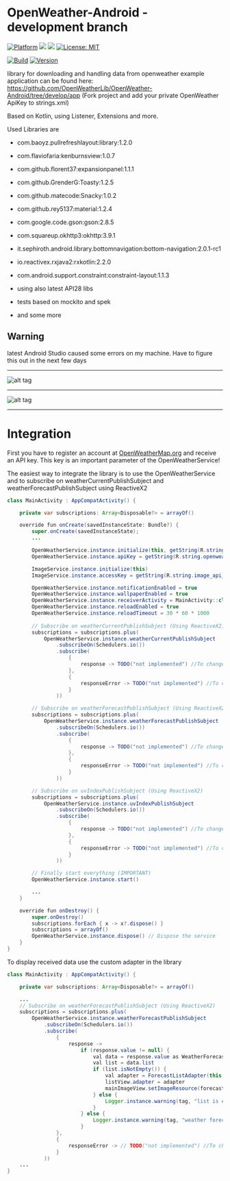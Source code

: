 # OpenWeather-Android - development branch

[![Platform](https://img.shields.io/badge/platform-Android-blue.svg)](https://www.android.com)
<a target="_blank" href="https://www.paypal.me/GuepardoApps" title="Donate using PayPal"><img src="https://img.shields.io/badge/paypal-donate-blue.svg" /></a>
<a target="_blank" href="https://android-arsenal.com/api?level=21" title="API21+"><img src="https://img.shields.io/badge/API-21+-blue.svg" /></a>
[![License: MIT](https://img.shields.io/badge/License-MIT-blue.svg)](https://opensource.org/licenses/MIT)

[![Build](https://img.shields.io/badge/build-failing-red.svg)](https://github.com/OpenWeatherLib/OpenWeather-Android/tree/develop/releases)
[![Version](https://img.shields.io/badge/version-v1.5.0.180923-green.svg)](https://github.com/OpenWeatherLib/OpenWeather-Android/tree/develop/releases/openweather-android-2018-09-23.aar)

library for downloading and handling data from openweather
example application can be found here: https://github.com/OpenWeatherLib/OpenWeather-Android/tree/develop/app (Fork project and add your private OpenWeather ApiKey to strings.xml)

Based on Kotlin, using Listener, Extensions and more.

Used Libraries are

- com.baoyz.pullrefreshlayout:library:1.2.0
- com.flaviofaria:kenburnsview:1.0.7
- com.github.florent37:expansionpanel:1.1.1
- com.github.GrenderG:Toasty:1.2.5
- com.github.matecode:Snacky:1.0.2
- com.github.rey5137:material:1.2.4
- com.google.code.gson:gson:2.8.5
- com.squareup.okhttp3:okhttp:3.9.1
- it.sephiroth.android.library.bottomnavigation:bottom-navigation:2.0.1-rc1

- io.reactivex.rxjava2:rxkotlin:2.2.0

- com.android.support.constraint:constraint-layout:1.1.3
- using also latest API28 libs

- tests based on mockito and spek

- and some more

## Warning 
latest Android Studio caused some errors on my machine. Have to figure this out in the next few days

---

![alt tag](https://github.com/OpenWeatherLib/OpenWeather-Android/blob/develop/screenshots/example_usage.png)

---

![alt tag](https://github.com/OpenWeatherLib/OpenWeather-Android/blob/develop/screenshots/example_app.png)

---

# Integration

First you have to register an account at [OpenWeatherMap.org](http://www.openweathermap.org/) and receive an API key.
This key is an important parameter of the OpenWeatherService!

The easiest way to integrate the library is to use the OpenWeatherService and to subscribe on weatherCurrentPublishSubject and weatherForecastPublishSubject using ReactiveX2

```java
class MainActivity : AppCompatActivity() {

    private var subscriptions: Array<Disposable?> = arrayOf()

    override fun onCreate(savedInstanceState: Bundle?) {
        super.onCreate(savedInstanceState);
        ...

        OpenWeatherService.instance.initialize(this, getString(R.string.openweather_city)) // Initialize service already with your preferred city
        OpenWeatherService.instance.apiKey = getString(R.string.openweather_api_key)    // Set ApiKey => Will be read from xml file

        ImageService.instance.initialize(this) 											// Initialize service
        ImageService.instance.accessKey = getString(R.string.image_api_access_key)    	// Set AccessKey => Will be read from xml file

        OpenWeatherService.instance.notificationEnabled = true                          // Enable/Disable notifications
        OpenWeatherService.instance.wallpaperEnabled = true                             // Enable/Disable set of wallpaper
        OpenWeatherService.instance.receiverActivity = MainActivity::class.java         // Set receiver for notifications
        OpenWeatherService.instance.reloadEnabled = true                                // Enable/Disable reload of data
        OpenWeatherService.instance.reloadTimeout = 30 * 60 * 1000                      // Set timeout of reload of data in millisecond
		
        // Subscribe on weatherCurrentPublishSubject (Using ReactiveX2)
		subscriptions = subscriptions.plus(
			OpenWeatherService.instance.weatherCurrentPublishSubject
				.subscribeOn(Schedulers.io())
				.subscribe(
					{
						response -> TODO("not implemented") //To change body of created functions use File | Settings | File Templates.
					},
					{
						responseError -> TODO("not implemented") //To change body of created functions use File | Settings | File Templates.
					}
				))

        // Subscribe on weatherForecastPublishSubject (Using ReactiveX2)
		subscriptions = subscriptions.plus(
			OpenWeatherService.instance.weatherForecastPublishSubject
				.subscribeOn(Schedulers.io())
				.subscribe(
					{
						response -> TODO("not implemented") //To change body of created functions use File | Settings | File Templates.
					},
					{
						responseError -> TODO("not implemented") //To change body of created functions use File | Settings | File Templates.
					}
				))

        // Subscribe on uvIndexPublishSubject (Using ReactiveX2)
		subscriptions = subscriptions.plus(
			OpenWeatherService.instance.uvIndexPublishSubject
				.subscribeOn(Schedulers.io())
				.subscribe(
					{
						response -> TODO("not implemented") //To change body of created functions use File | Settings | File Templates.
					},
					{
						responseError -> TODO("not implemented") //To change body of created functions use File | Settings | File Templates.
					}
				))

        // Finally start everything (IMPORTANT)
        OpenWeatherService.instance.start()

        ...
    }

    override fun onDestroy() {
        super.onDestroy()
        subscriptions.forEach { x -> x?.dispose() }
        subscriptions = arrayOf()
        OpenWeatherService.instance.dispose() // Dispose the service
    }
}
```

To display received data use the custom adapter in the library

```java
class MainActivity : AppCompatActivity() {

    private var subscriptions: Array<Disposable?> = arrayOf()

    ...
    // Subscribe on weatherForecastPublishSubject (Using ReactiveX2)
	subscriptions = subscriptions.plus(
		OpenWeatherService.instance.weatherForecastPublishSubject
			.subscribeOn(Schedulers.io())
			.subscribe(
				{
					response -> 
						if (response.value != null) {
							val data = response.value as WeatherForecast
							val list = data.list
							if (list.isNotEmpty()) {
								val adapter = ForecastListAdapter(this, list)
								listView.adapter = adapter
								mainImageView.setImageResource(forecastWeather.getMostWeatherCondition().wallpaperId)
							} else {
								Logger.instance.warning(tag, "list is empty")
							}
						} else {
							Logger.instance.warning(tag, "weather forecast subscribe was  not successfully")
						}
				},
				{
					responseError -> // TODO("not implemented") //To change body of created functions use File | Settings | File Templates.
				}
			))
    ...
}
```